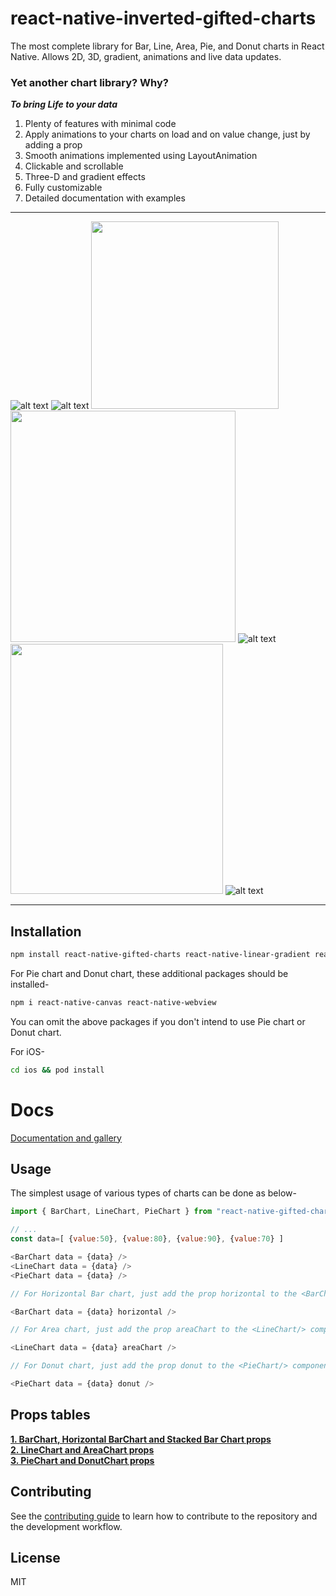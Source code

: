 # react-native-inverted-gifted-charts


The most complete library for Bar, Line, Area, Pie, and Donut charts in React Native. Allows 2D, 3D, gradient, animations and live data updates.

### Yet another chart library? Why?

**_To bring Life to your data_**

1. Plenty of features with minimal code
2. Apply animations to your charts on load and on value change, just by adding a prop
3. Smooth animations implemented using LayoutAnimation
4. Clickable and scrollable
5. Three-D and gradient effects
6. Fully customizable
7. Detailed documentation with examples

---

![alt text](/demos/altBars.svg)
![alt text](/demos/barPairs.svg)
<img src='/demos/movingBars.gif' alt='' width=300/>
<img src='/demos/lineLabelled.png' alt='' height=370 width=360/>
![alt text](/demos/lineArea.png)
<img src='/demos/line.gif' alt='' height=400 width=340/>
![alt text](/demos/pielabbelled.svg)

---

## Installation

```sh
npm install react-native-gifted-charts react-native-linear-gradient react-native-svg
```

For Pie chart and Donut chart, these additional packages should be installed-

```sh
npm i react-native-canvas react-native-webview
```

You can omit the above packages if you don't intend to use Pie chart or Donut chart.

For iOS-

```sh
cd ios && pod install
```

# Docs

[Documentation and gallery](https://gifted-charts.web.app/)

## Usage

The simplest usage of various types of charts can be done as below-

```js
import { BarChart, LineChart, PieChart } from "react-native-gifted-charts";

// ...
const data=[ {value:50}, {value:80}, {value:90}, {value:70} ]

<BarChart data = {data} />
<LineChart data = {data} />
<PieChart data = {data} />

// For Horizontal Bar chart, just add the prop horizontal to the <BarChart/> component

<BarChart data = {data} horizontal />

// For Area chart, just add the prop areaChart to the <LineChart/> component

<LineChart data = {data} areaChart />

// For Donut chart, just add the prop donut to the <PieChart/> component

<PieChart data = {data} donut />
```

## Props tables

**[1. BarChart, Horizontal BarChart and Stacked Bar Chart props](docs/BarChart/BarChartProps.md)** \
**[2. LineChart and AreaChart props](docs/LineChart/LineChartProps.md)** \
**[3. PieChart and DonutChart props](docs/PieChart/PieChartProps.md)**

## Contributing

See the [contributing guide](CONTRIBUTING.md) to learn how to contribute to the repository and the development workflow.

## License

MIT
